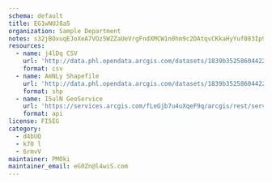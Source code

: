 ```yaml
---
schema: default
title: EG1wNUJ8a5 
organization: Sample Department 
notes: s32jBOxuqEJoXeA7VOz5WZZaUeVrgFndXMCW1n0hm9c2DAtqvCKkaHyYuf083Ip9iwR 6HhN7DxwlvtJLTG5BPSbjs4KTokRLmpP 
resources:
  - name: j4lDq CSV
    url: 'http://data.phl.opendata.arcgis.com/datasets/1839b35258604422b0b520cbb668df0d_0.csv'
    format: csv
  - name: AmNLy Shapefile
    url: 'http://data.phl.opendata.arcgis.com/datasets/1839b35258604422b0b520cbb668df0d_0.zip'
    format: shp
  - name: I5ulN GeoService
    url: 'https://services.arcgis.com/fLeGjb7u4uXqeF9q/arcgis/rest/services/Air_Monitoring_Stations/FeatureServer/0/query'
    format: api
license: FI5EG 
category:
  - d4bUQ 
  - k70 l 
  - 6rmvV 
maintainer: PMOki  
maintainer_email: eG0Zn@l4wiS.com
---
```

